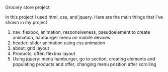 Grocery store project

In this project I used html, css, and jquery. Here are the main things that I've shown in my project

1. nav: flexbox, animation, responsiveness, pseudoelement to create animation, hamburger menu on mobile devices
3. header: slider animation using css animation
3. about: grid layout
4. Products, offer: flexbox layout
5. Using jquery: menu hamburger, go to section, creating elements and populating products and offer, changing menu position after scrolling
